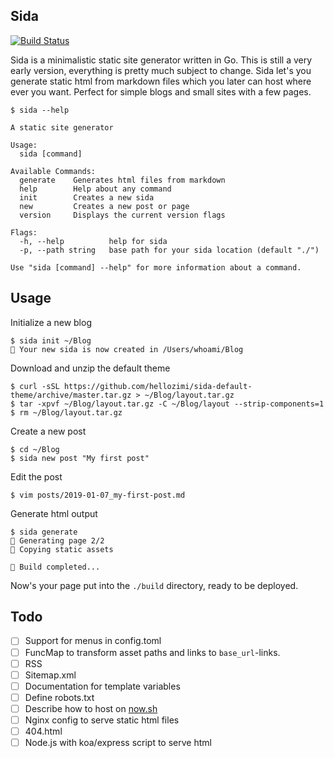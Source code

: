 ## Sida

[![Build Status](https://travis-ci.org/hellozimi/sidago.svg?branch=master)](https://travis-ci.org/hellozimi/sidago)


Sida is a minimalistic static site generator written in Go. This is still a very early version, everything is pretty much subject to change. Sida let's you generate static html from markdown files which you later can host where ever you want. Perfect for simple blogs and small sites with a few pages.

```console
$ sida --help

A static site generator

Usage:
  sida [command]

Available Commands:
  generate    Generates html files from markdown
  help        Help about any command
  init        Creates a new sida
  new         Creates a new post or page
  version     Displays the current version flags

Flags:
  -h, --help          help for sida
  -p, --path string   base path for your sida location (default "./")

Use "sida [command] --help" for more information about a command.
```

## Usage

Initialize a new blog

```console
$ sida init ~/Blog
🚀 Your new sida is now created in /Users/whoami/Blog
```

Download and unzip the default theme

```console
$ curl -sSL https://github.com/hellozimi/sida-default-theme/archive/master.tar.gz > ~/Blog/layout.tar.gz
$ tar -xpvf ~/Blog/layout.tar.gz -C ~/Blog/layout --strip-components=1
$ rm ~/Blog/layout.tar.gz
```

Create a new post

```console
$ cd ~/Blog
$ sida new post "My first post"
```

Edit the post

```console
$ vim posts/2019-01-07_my-first-post.md
```

Generate html output

```console
$ sida generate
🔨 Generating page 2/2
📁 Copying static assets

🚀 Build completed...

```

Now's your page put into the `./build` directory, ready to be deployed.

## Todo

- [ ] Support for menus in config.toml
- [ ] FuncMap to transform asset paths and links to `base_url`-links.
- [ ] RSS
- [ ] Sitemap.xml
- [ ] Documentation for template variables
- [ ] Define robots.txt
- [ ] Describe how to host on [now.sh](https://zeit.co/now)
- [ ] Nginx config to serve static html files
- [ ] 404.html
- [ ] Node.js with koa/express script to serve html
